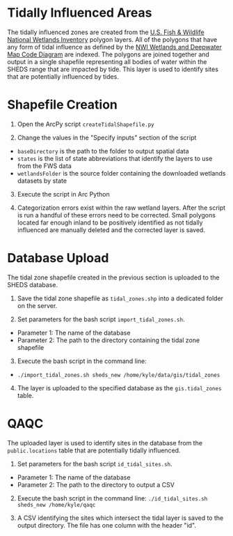 Tidally Influenced Areas
========================

The tidally influenced zones are created from the [U.S. Fish & Wildlife National 
Wetlands Inventory](http://www.fws.gov/wetlands/Data/Data-Download.html) polygon 
layers. All of the polygons that have any form of tidal influence as defined by 
the [NWI Wetlands and Deepwater Map Code Diagram](http://www.fws.gov/wetlands/Documents/NWI_Wetlands_and_Deepwater_Map_Code_Diagram.pdf) are indexed. The polygons are joined 
together and output in a single shapefile representing all bodies of water 
within the SHEDS range that are impacted by tide. This layer is used to identify 
sites that are potentially influenced by tides.


# Shapefile Creation

1. Open the ArcPy script `createTidalShapefile.py`

2. Change the values in the "Specify inputs" section of the script
 - `baseDirectory` is the path to the folder to output spatial data
 - `states` is the list of state abbreviations that identify the layers to use from the FWS data
 - `wetlandsFolder` is the source folder containing the downloaded wetlands datasets by state

3. Execute the script in Arc Python

4. Categorization errors exist within the raw wetland layers. After the script 
is run a handful of these errors need to be corrected. Small polygons located 
far enough inland to be positively identified as not tidally influenced are 
manually deleted and the corrected layer is saved.


# Database Upload
The tidal zone shapefile created in the previous section is uploaded to the 
SHEDS database. 

1. Save the tidal zone shapefile as `tidal_zones.shp` into a dedicated folder 
on the server.

2. Set parameters for the bash script `import_tidal_zones.sh`. 
 - Parameter 1: The name of the database
 - Parameter 2: The path to the directory containing the tidal zone shapefile 
 
3. Execute the bash script in the command line:
 - `./import_tidal_zones.sh sheds_new /home/kyle/data/gis/tidal_zones`

4. The layer is uploaded to the specified database as the `gis.tidal_zones` 
table.


# QAQC 
The uploaded layer is used to identify sites in the database from the 
`public.locations` table that are potentially tidally influenced.

1. Set parameters for the bash script `id_tidal_sites.sh`. 
 - Parameter 1: The name of the database
 - Parameter 2: The path to the directory to output a CSV

2. Execute the bash script in the command line:
  `./id_tidal_sites.sh sheds_new /home/kyle/qaqc`

3. A CSV identifying the sites which intersect the tidal layer is saved to the 
output directory. The file has one column with the header "id".

